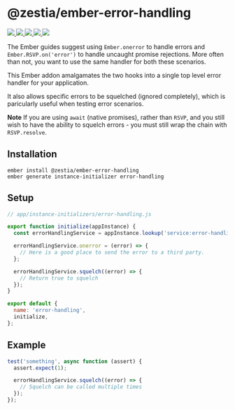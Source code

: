 # @zestia/ember-error-handling

<p>
  <a href="http://travis-ci.org/zestia/ember-error-handling">
    <img src="https://travis-ci.org/zestia/ember-error-handling.svg?branch=master">
  </a>

  <a href="https://david-dm.org/zestia/ember-error-handling#badge-embed">
    <img src="https://david-dm.org/zestia/ember-error-handling.svg">
  </a>

  <a href="https://david-dm.org/zestia/ember-error-handling#dev-badge-embed">
    <img src="https://david-dm.org/zestia/ember-error-handling/dev-status.svg">
  </a>

  <a href="https://emberobserver.com/addons/@zestia/ember-error-handling">
    <img src="https://emberobserver.com/badges/-zestia-ember-error-handling.svg">
  </a>

  <img src="https://img.shields.io/badge/Ember-%3E%3D%203.12-brightgreen">
</p>

The Ember guides suggest using `Ember.onerror` to handle errors and `Ember.RSVP.on('error')` to handle uncaught promise rejections. More often than not, you want to use the same handler for both these scenarios.

This Ember addon amalgamates the two hooks into a single top level error handler for your application.

It also allows specific errors to be squelched (ignored completely), which is paricularly useful when testing error scenarios.

**Note** If you are using `await` (native promises), rather than `RSVP`, and you still wish to have the ability to squelch errors - you must still wrap the chain with `RSVP.resolve`.

## Installation

```
ember install @zestia/ember-error-handling
ember generate instance-initializer error-handling
```

## Setup

```javascript
// app/instance-initializers/error-handling.js

export function initialize(appInstance) {
  const errorHandlingService = appInstance.lookup('service:error-handling');

  errorHandlingService.onerror = (error) => {
    // Here is a good place to send the error to a third party.
  };

  errorHandlingService.squelch((error) => {
    // Return true to squelch
  });
}

export default {
  name: 'error-handling',
  initialize,
};
```

## Example

```javascript
test('something', async function (assert) {
  assert.expect(1);

  errorHandlingService.squelch((error) => {
    // Squelch can be called multiple times
  });
});
```
